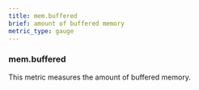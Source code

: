 ```yaml
---
title: mem.buffered
brief: amount of buffered memory
metric_type: gauge
---
```

### mem.buffered

This metric measures the amount of buffered memory.
